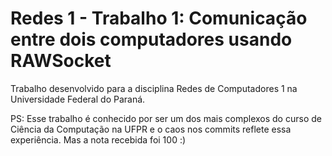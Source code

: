 # Redes 1 - Trabalho 1: Comunicação entre dois computadores usando RAWSocket

Trabalho desenvolvido para a disciplina Redes de Computadores 1 na Universidade Federal do Paraná.

PS: Esse trabalho é conhecido por ser um dos mais complexos do curso de Ciência da Computação na UFPR e o caos nos commits reflete essa experiência. Mas a nota recebida foi 100 :)
